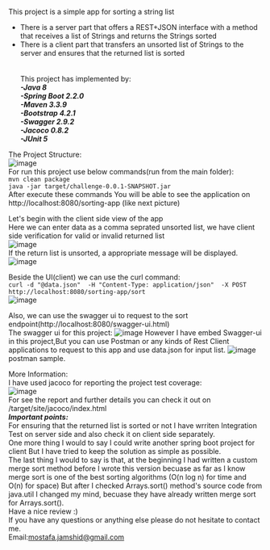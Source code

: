 This project is a simple app for sorting a string list
- There is a server part that offers a REST+JSON interface with a method that receives a list of Strings and returns the Strings sorted
- There is a client part that transfers an unsorted list of Strings to the server and ensures that the returned list is sorted\
\
\
This project has implemented by:\
***-Java 8***\
***-Spring Boot 2.2.0***\
***-Maven 3.3.9***\
***-Bootstrap 4.2.1***\
***-Swagger 2.9.2***\
***-Jacoco 0.8.2***\
***-JUnit 5***

The Project Structure:\
![image](https://drive.google.com/uc?export=view&id=1OgVVWvJft45i8q-wpO9dBZY280s52Sfn)
\
For run this project use below commands(run from the main folder):\
`mvn clean package`\
`java -jar target/challenge-0.0.1-SNAPSHOT.jar`\
After execute these commands You will be able to see the application on http://localhost:8080/sorting-app (like next picture)


Let's begin with the client side view of the app\
Here we can enter data as a comma seprated unsorted list, we have client side verification for valid or invalid returned list\
![image](https://drive.google.com/uc?export=view&id=14Z6JSZg3OJ6xxcUYsmmqjk4Rn3xMXMhH)
\
If the return list is unsorted, a appropriate message will be displayed.
\
 ![image](https://drive.google.com/uc?export=view&id=1GkldIYnAI8qZ2OZcNRWy0s3dT0ZlcnT5)
 
Beside the UI(client) we can use the curl command:\
`curl -d "@data.json"  -H "Content-Type: application/json"  -X POST http://localhost:8080/sorting-app/sort`\
![image](https://drive.google.com/uc?export=view&id=1SL2qzdSvV15Ro67e-0N3EZaagzv5GyLf)

Also, we can use the swagger ui to request to the sort endpoint(http://localhost:8080/swagger-ui.html)\
The swagger ui for this project:
![image](https://drive.google.com/uc?export=view&id=1KHn-8lD35K3JDC-__9A6L3rPZwe9NiaJ)
However I have embed Swagger-ui in this project,But you can use Postman or any kinds of Rest Client applications to request to this app and use data.json for input list.
![image](https://drive.google.com/uc?export=view&id=1w74SQi6zSPtyt-82sqHpay-K29IOk-3R)
postman sample.


More Information:\
I have used jacoco for reporting the project test coverage:\
![image](https://drive.google.com/uc?export=view&id=1drx1VBen9ft40PiIzZfaPBI9NS9FpiJl)\
For see the report and further details you can check it out on /target/site/jacoco/index.html\
***Important points:***\
 For ensuring that the returned list is sorted or not I have wrriten Integration Test on server side and also check it on client side separately.\
 One more thing I would to say I could write another spring boot project for client But I have tried to keep the solution as simple as possible.\
 The last thing I would to say is that, at the beginning I had written a custom merge sort method before I wrote this version becuase as far as I know merge sort is one of the best sorting algorithms (O(n log n) for time and O(n) for space) But after I checked Arrays.sort() method's source code from java.util I changed my mind, becuase they have already written merge sort for Arrays.sort().\
Have a nice review :) \
If you have any questions or anything else please do not hesitate to contact me.\
Email:mostafa.jamshid@gmail.com




 
